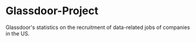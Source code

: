 # Glassdoor-Project
Glassdoor's statistics on the recruitment of data-related jobs of companies in the US.
